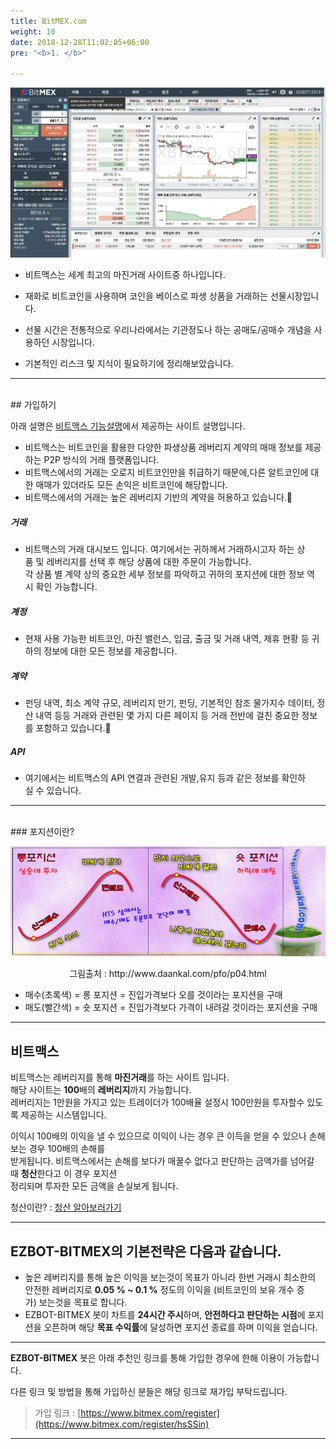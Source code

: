 ```yaml
---
title: BitMEX.com 
weight: 10
date: 2018-12-28T11:02:05+06:00
pre: "<b>1. </b>"

---
```


![](/picture/site1.png?width=600&height=300)

- 비트맥스는 세계 최고의 마진거래 사이트중 하나입니다.

- 재화로 비트코인을 사용하며 코인을 베이스로 파생 상품을 거래하는 선물시장입니다. 

- 선물 시간은 전통적으로 우리나라에서는 기관정도나 하는 공매도/공매수 개념을 사용하던 시장입니다.

- 기본적인 리스크 및 지식이 필요하기에 정리해보았습니다.

---
</br>
## 가입하기

아래 설명은 [비트맥스 기능설명](https://www.bitcoinmaxmargin.com/)에서 제공하는 사이트 설명입니다.

- 비트맥스는 비트코인을 활용한 다양한 파생상품 레버리지 계약의 매매 정보를 제공하는 P2P 방식의 거래 플랫폼입니다.
- 비트맥스에서의 거래는 오로지 비트코인만을 취급하기 때문에,다른 알트코인에 대한 매매가 있더라도 모든 손익은 비트코인에 해당합니다.
- 비트맥스에서의 거래는 높은 레버리지 기반의 계약을 허용하고 있습니다. 

##### 거래
- 비트맥스의 거래 대시보드 입니다. 여기에서는 귀하께서 거래하시고자 하는 상품 및 레버리지를 선택 후 해당 상품에 대한 주문이 가능합니다.
<br>각 상품 별 계약 상의 중요한 세부 정보를 파악하고 귀하의 포지션에 대한 정보 역시 확인 가능합니다.

##### 계정
- 현재 사용 가능한 비트코인, 마진 밸런스, 입금, 출금 및 거래 내역, 제휴 현황 등 귀하의 정보에 대한 모든 정보를 제공합니다.

##### 계약
- 펀딩 내역, 최소 계약 규모, 레버리지 만기, 펀딩, 기본적인 참조 물가지수 데이터, 정산 내역 등등 거래와 관련된 몇 가지 다른 페이지 등 거래 전반에 걸친 중요한 정보를 포함하고 있습니다.

##### API
- 여기에서는 비트맥스의 API 연결과 관련된 개발,유지 등과 같은 정보를 확인하실 수 있습니다.

---
</br>
### 포지션이란?

![](/picture/position1.png?width=900&height=300)
<p align="center">
그림출처 : http://www.daankal.com/pfo/p04.html
</P>

- 매수(초록색) = 롱 포지션 = 진입가격보다 오를 것이라는 포지션을 구매
- 매도(빨간색) = 숏 포지션 = 진입가격보다 가격이 내려갈 것이라는 포지션을 구매

---

## 비트맥스 

비트맥스는 레버리지를 통해 **마진거래**를 하는 사이트 입니다. </br>해당 사이트는 **100**배의 **레버리지**까지 가능합니다.</br>
레버리지는 1만원을 가지고 있는 트레이더가 100배율 설정시 100만원을 투자할수 있도록 제공하는 시스템입니다.</br>

이익시 100배의 이익을 낼 수 있으므로 이익이 나는 경우 큰 이득을 얻을 수 있으나 손해보는 경우 100배의 손해를 </br>받게됩니다.
비트맥스에서는 손해를 보다가 매꿀수 없다고 판단하는 금액가를 넘어갈때 **청산**한다고 이 경우 포지션</br> 정리되며 투자한 모든 금액을 손실보게 됩니다. 

청산이란? : [청산 알아보러가기](/3_document/1)

--- 

## EZBOT-BITMEX의 기본전략은 다음과 같습니다.


- 높은 레버리지를 통해 높은 이익을 보는것이 목표가 아니라 한번 거래시 최소한의 안전한 레버리지로 **0.05 % ~ 0.1 %** 정도의 이익을 (비트코인의 보유 개수 증가) 보는것을 목표로 합니다.</br>
- EZBOT-BITMEX 봇이 차트를 **24시간 주시**하며, **안전하다고 판단하는 시점**에 포지션을 오픈하며 해당 **목표 수익률**에 달성하면 포지션 종료를 하며 이익을 얻습니다.

---

**EZBOT-BITMEX** 봇은 아래 추천인 링크를 통해 가입한 경우에 한해 이용이 가능합니다.

다른 링크 및 방법을 통해 가입하신 분들은 해당 링크로 재가입 부탁드립니다.

>가입 링크 : [https://www.bitmex.com/register](https://www.bitmex.com/register/hsSSin)

---